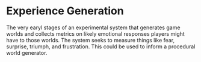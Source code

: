 # Experience Generation

The very earyl stages of an experimental system that generates game worlds and collects metrics on likely emotional responses players might have to those worlds.  The system seeks to measure things like fear, surprise, triumph, and frustration.  This could be used to inform a procedural world generator.
